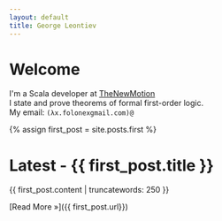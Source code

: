 ```yaml
---
layout: default
title: George Leontiev
---
```



# Welcome #

I'm a Scala developer at <a href="http://thenewmotion.com/">TheNewMotion</a><br />
I state and prove theorems of formal first-order logic.<br />
My email: `(λx.folonexgmail.com)@`

{% assign first_post = site.posts.first %}

# Latest - {{ first_post.title }} #

{{ first_post.content | truncatewords: 250 }}


[Read More &raquo;]({{ first_post.url}})




